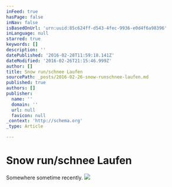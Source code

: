 ```yaml
---
inFeed: true
hasPage: false
inNav: false
isBasedOnUrl: 'urn:uuid:85c624ff-d543-4fec-9936-e0d4f6a98396'
inLanguage: null
starred: true
keywords: []
description: ''
datePublished: '2016-02-28T11:59:18.141Z'
dateModified: '2016-02-26T21:15:46.999Z'
author: []
title: Snow run/schnee Laufen
sourcePath: _posts/2016-02-26-snow-runschnee-laufen.md
published: true
authors: []
publisher:
  name: ''
  domain: ''
  url: null
  favicon: null
_context: 'http://schema.org'
_type: Article

---
```

# Snow run/schnee Laufen

Somewhere sometime recently.
![](https://the-grid-user-content.s3-us-west-2.amazonaws.com/c2d8f591-11e3-476d-b5fe-8801dc37affc.png)